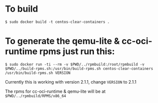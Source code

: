# To build
`$ sudo docker build -t centos-clear-containers .`

# To generate the qemu-lite & cc-oci-runtime rpms just run this:
`$ sudo docker run -ti --rm -v $PWD/../rpmbuild:/root/rpmbuild -v $PWD/../build-rpms.sh:/usr/bin/build-rpms.sh centos-clear-containers /usr/bin/build-rpms.sh VERSION`

Currently this is working with version 2.1.1, change `VERSION` to 2.1.1

The rpms for cc-oci-runtime & qemu-lite will be at `$PWD/../rpmbuild/RPMS/x86_64`
